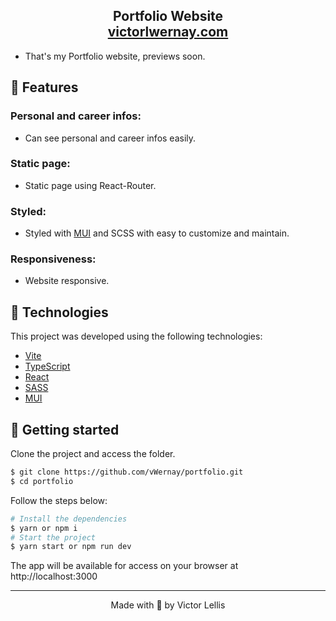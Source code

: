 <h2 align="center">
  Portfolio Website<br/>
  <a href="http://victorlwernay.com" target="_blank">victorlwernay.com</a>
</h2>

- That's my Portfolio website, previews soon.

## 🔧 Features

### Personal and career infos:
- Can see personal and career infos easily.

### Static page:
- Static page using React-Router.

### Styled:
- Styled with [MUI](https://mui.com) and SCSS with easy to customize and maintain.

### Responsiveness:
- Website responsive.

## 🧪 Technologies

This project was developed using the following technologies:

- [Vite](https://vitejs.dev)
- [TypeScript](https://www.typescriptlang.org)
- [React](https://reactjs.org)
- [SASS](https://sass-lang.com)
- [MUI](https://mui.com)

## 🚀 Getting started

Clone the project and access the folder.

```bash
$ git clone https://github.com/vWernay/portfolio.git
$ cd portfolio
```

Follow the steps below:
```bash
# Install the dependencies
$ yarn or npm i
# Start the project
$ yarn start or npm run dev
```
The app will be available for access on your browser at http://localhost:3000


---

<p align="center">Made with 💜 by Victor Lellis</p>